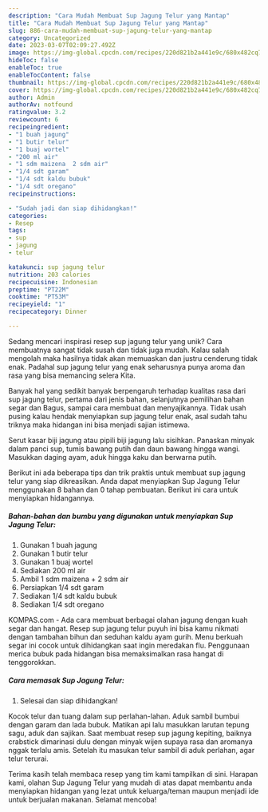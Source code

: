 ```yaml
---
description: "Cara Mudah Membuat Sup Jagung Telur yang Mantap"
title: "Cara Mudah Membuat Sup Jagung Telur yang Mantap"
slug: 886-cara-mudah-membuat-sup-jagung-telur-yang-mantap
category: Uncategorized
date: 2023-03-07T02:09:27.492Z
image: https://img-global.cpcdn.com/recipes/220d821b2a441e9c/680x482cq70/sup-jagung-telur-foto-resep-utama.jpg
hideToc: false
enableToc: true
enableTocContent: false
thumbnail: https://img-global.cpcdn.com/recipes/220d821b2a441e9c/680x482cq70/sup-jagung-telur-foto-resep-utama.jpg
cover: https://img-global.cpcdn.com/recipes/220d821b2a441e9c/680x482cq70/sup-jagung-telur-foto-resep-utama.jpg
author: Admin
authorAv: notfound
ratingvalue: 3.2
reviewcount: 6
recipeingredient:
- "1 buah jagung"
- "1 butir telur"
- "1 buaj wortel"
- "200 ml air"
- "1 sdm maizena  2 sdm air"
- "1/4 sdt garam"
- "1/4 sdt kaldu bubuk"
- "1/4 sdt oregano"
recipeinstructions:

- "Sudah jadi dan siap dihidangkan!"
categories:
- Resep
tags:
- sup
- jagung
- telur

katakunci: sup jagung telur 
nutrition: 203 calories
recipecuisine: Indonesian
preptime: "PT22M"
cooktime: "PT53M"
recipeyield: "1"
recipecategory: Dinner

---
```





Sedang mencari inspirasi resep sup jagung telur yang unik? Cara membuatnya sangat tidak susah dan tidak juga mudah. Kalau salah mengolah maka hasilnya tidak akan memuaskan dan justru cenderung tidak enak. Padahal sup jagung telur yang enak seharusnya punya aroma dan rasa yang bisa memancing selera Kita.





Banyak hal yang sedikit banyak berpengaruh terhadap kualitas rasa dari sup jagung telur, pertama dari jenis bahan, selanjutnya pemilihan bahan segar dan Bagus, sampai cara membuat dan menyajikannya. Tidak usah pusing kalau hendak menyiapkan sup jagung telur enak,      asal sudah tahu triknya maka hidangan ini bisa menjadi sajian istimewa.














Serut kasar biji jagung atau pipili biji jagung lalu sisihkan. Panaskan minyak dalam panci sup, tumis bawang putih dan daun bawang hingga wangi. Masukkan daging ayam, aduk hingga kaku dan berwarna putih.






Berikut ini ada beberapa tips dan trik praktis untuk membuat sup jagung telur yang siap dikreasikan. Anda dapat menyiapkan Sup Jagung Telur menggunakan 8 bahan dan 0 tahap pembuatan. Berikut ini cara untuk menyiapkan hidangannya.

<!--inarticleads1-->

##### Bahan-bahan dan bumbu yang digunakan untuk menyiapkan Sup Jagung Telur:

1. Gunakan 1 buah jagung
1. Gunakan 1 butir telur
1. Gunakan 1 buaj wortel
1. Sediakan 200 ml air
1. Ambil 1 sdm maizena + 2 sdm air
1. Persiapkan 1/4 sdt garam
1. Sediakan 1/4 sdt kaldu bubuk
1. Sediakan 1/4 sdt oregano


KOMPAS.com - Ada cara membuat berbagai olahan jagung dengan kuah segar dan hangat. Resep sup jagung telur puyuh ini bisa kamu nikmati dengan tambahan bihun dan seduhan kaldu ayam gurih. Menu berkuah segar ini cocok untuk dihidangkan saat ingin meredakan flu. Penggunaan merica bubuk pada hidangan bisa memaksimalkan rasa hangat di tenggorokkan. 

<!--inarticleads2-->

##### Cara memasak Sup Jagung Telur:


1. Selesai dan siap dihidangkan!

Kocok telur dan tuang dalam sup perlahan-lahan. Aduk sambil bumbui dengan garam dan lada bubuk. Matikan api lalu masukkan larutan tepung sagu, aduk dan sajikan. Saat membuat resep sup jagung kepiting, baiknya crabstick dimarinasi dulu dengan minyak wijen supaya rasa dan aromanya nggak terlalu amis. Setelah itu masukan telur sambil di aduk perlahan, agar telur terurai. 

Terima kasih telah membaca resep yang tim kami tampilkan di sini. Harapan kami, olahan Sup Jagung Telur yang mudah di atas dapat membantu anda menyiapkan hidangan yang lezat untuk keluarga/teman maupun menjadi ide untuk berjualan makanan. Selamat mencoba!
